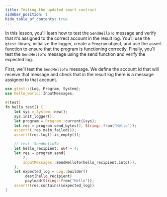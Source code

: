 ```yaml
---
title: Testing the updated smart contract
sidebar_position: 1
hide_table_of_contents: true
---
```


In this lesson, you'll learn how to test the `SendHelloTo` message and verify that it's assigned to the correct account in the result log. You'll use the `gtest` library, initialize the logger, create a `Program` object, and use the assert function to ensure that the program is functioning correctly. Finally, you'll test the `SendHelloTo` message using the send function and verify the expected log.

First, we’ll test the `SendHelloTo` message. We define the account id that will receive that message and check that in the result log there is a message assigned to that account.

```rust title="tests/hello_world_test.rs"
use gtest::{Log, Program, System};
use hello_world::InputMessages;

#[test]
fn hello_test() {
    let sys = System::new();
    sys.init_logger();
    let program = Program::current(&sys);
    let res = program.send_bytes(2, String::from("Hello"));
    assert!(!res.main_failed());
    assert!(res.log().is_empty());

    // test `SendHelloTo`
    let hello_recipient: u64 = 4;
    let res = program.send(
        2,
        InputMessages::SendHelloTo(hello_recipient.into()),
    );
    let expected_log = Log::builder()
        .dest(hello_recipient)
        .payload(String::from("Hello"));
    assert!(res.contains(&expected_log))
}
```
